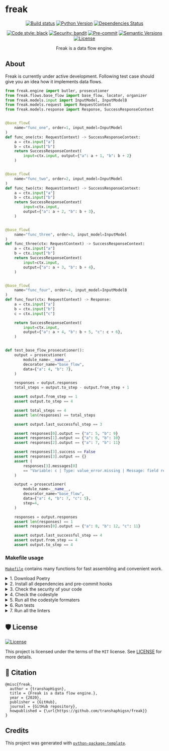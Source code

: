 # freak

<div align="center">

[![Build status](https://github.com/transhaphigsn/freak/workflows/build/badge.svg?branch=master&event=push)](https://github.com/transhaphigsn/freak/actions?query=workflow%3Abuild)
[![Python Version](https://img.shields.io/pypi/pyversions/freak.svg)](https://pypi.org/project/freak/)
[![Dependencies Status](https://img.shields.io/badge/dependencies-up%20to%20date-brightgreen.svg)](https://github.com/transhaphigsn/freak/pulls?utf8=%E2%9C%93&q=is%3Apr%20author%3Aapp%2Fdependabot)

[![Code style: black](https://img.shields.io/badge/code%20style-black-000000.svg)](https://github.com/psf/black)
[![Security: bandit](https://img.shields.io/badge/security-bandit-green.svg)](https://github.com/PyCQA/bandit)
[![Pre-commit](https://img.shields.io/badge/pre--commit-enabled-brightgreen?logo=pre-commit&logoColor=white)](https://github.com/transhaphigsn/freak/blob/master/.pre-commit-config.yaml)
[![Semantic Versions](https://img.shields.io/badge/%F0%9F%9A%80-semantic%20versions-informational.svg)](https://github.com/transhaphigsn/freak/releases)
[![License](https://img.shields.io/github/license/transhaphigsn/freak)](https://github.com/transhaphigsn/freak/blob/master/LICENSE)

Freak is a data flow engine.
</div>

## About

Freak is currently under active development. Following test case should give you an idea how it implements data flows.

```python
from freak.engine import butler, prosecutioner
from freak.flows.base_flow import base_flow, locator, organizer
from freak.models.input import InputModel, InputModelB
from freak.models.request import RequestContext
from freak.models.response import Response, SuccessResponseContext


@base_flow(
    name="func_one", order=1, input_model=InputModel
)
def func_one(ctx: RequestContext) -> SuccessResponseContext:
    a = ctx.input["a"]
    b = ctx.input["b"]
    return SuccessResponseContext(
        input=ctx.input, output={"a": a + 1, "b": b + 2}
    )


@base_flow(
    name="func_two", order=2, input_model=InputModel
)
def func_two(ctx: RequestContext) -> SuccessResponseContext:
    a = ctx.input["a"]
    b = ctx.input["b"]
    return SuccessResponseContext(
        input=ctx.input,
        output={"a": a + 2, "b": b + 3},
    )


@base_flow(
    name="func_three", order=3, input_model=InputModel
)
def func_three(ctx: RequestContext) -> SuccessResponseContext:
    a = ctx.input["a"]
    b = ctx.input["b"]
    return SuccessResponseContext(
        input=ctx.input,
        output={"a": a + 3, "b": b + 4},
    )


@base_flow(
    name="func_four", order=4, input_model=InputModelB
)
def func_four(ctx: RequestContext) -> Response:
    a = ctx.input["a"]
    b = ctx.input["b"]
    c = ctx.input["c"]

    return SuccessResponseContext(
        input=ctx.input,
        output={"a": a + 4, "b": b + 5, "c": c + 6},
    )


def test_base_flow_prosecutioner():
    output = prosecutioner(
        module_name=__name__,
        decorator_name="base_flow",
        data={"a": 4, "b": 7},
    )

    responses = output.responses
    total_steps = output.to_step - output.from_step + 1

    assert output.from_step == 1
    assert output.to_step == 4

    assert total_steps == 4
    assert len(responses) == total_steps

    assert output.last_successful_step == 3

    assert responses[0].output == {"a": 5, "b": 9}
    assert responses[1].output == {"a": 6, "b": 10}
    assert responses[2].output == {"a": 7, "b": 11}

    assert responses[3].success == False
    assert responses[3].output == {}
    assert (
        responses[3].messages[0]
        == "Variable: c | Type: value_error.missing | Message: field required"
    )

    output = prosecutioner(
        module_name=__name__,
        decorator_name="base_flow",
        data={"a": 4, "b": 7, "c": 5},
        step=4,
    )

    responses = output.responses
    assert len(responses) == 1
    assert responses[0].output == {"a": 8, "b": 12, "c": 11}

    assert output.last_successful_step == 4
    assert output.from_step == 4
    assert output.to_step == 4

```

<!-- ## Very first steps

### Building your package

Building a new version of the application contains steps:

- Bump the version of your package `poetry version <version>`. You can pass the new version explicitly, or a rule such as `major`, `minor`, or `patch`. For more details, refer to the [Semantic Versions](https://semver.org/) standard.
- Make a commit to `GitHub`.
- Create a `GitHub release`.
- And... publish 🙂 `poetry publish --build` -->

<!-- ## What's next

Articles:

- [Open Source Guides](https://opensource.guide/)
- [GitHub Actions Documentation](https://help.github.com/en/actions)
- Maybe you would like to add [gitmoji](https://gitmoji.carloscuesta.me/) to commit names. This is really funny. 😄 -->

<!-- ## Installation

```bash
pip install freak
```

or install with `Poetry`

```bash
poetry add freak
```

Then you can run

```bash
freak --help
```

```bash
freak --name Roman
```

or if installed with `Poetry`:

```bash
poetry run freak --help
```

```bash
poetry run freak --name Roman
``` -->

### Makefile usage

[`Makefile`](https://github.com/transhaphigsn/freak/blob/master/Makefile) contains many functions for fast assembling and convenient work.

<details>
<summary>1. Download Poetry</summary>
<p>

```bash
make download-poetry
```

</p>
</details>

<details>
<summary>2. Install all dependencies and pre-commit hooks</summary>
<p>

```bash
make install
```

If you do not want to install pre-commit hooks, run the command with the NO_PRE_COMMIT flag:

```bash
make install NO_PRE_COMMIT=1
```

</p>
</details>

<details>
<summary>3. Check the security of your code</summary>
<p>

```bash
make check-safety
```

This command launches a `Poetry` and `Pip` integrity check as well as identifies security issues with `Safety` and `Bandit`. By default, the build will not crash if any of the items fail. But you can set `STRICT=1` for the entire build, or you can configure strictness for each item separately.

```bash
make check-safety STRICT=1
```

or only for `safety`:

```bash
make check-safety SAFETY_STRICT=1
```

multiple

```bash
make check-safety PIP_STRICT=1 SAFETY_STRICT=1
```

> List of flags for `check-safety` (can be set to `1` or `0`): `STRICT`, `POETRY_STRICT`, `PIP_STRICT`, `SAFETY_STRICT`, `BANDIT_STRICT`.

</p>
</details>

<details>
<summary>4. Check the codestyle</summary>
<p>

The command is similar to `check-safety` but to check the code style, obviously. It uses `Black`, `Darglint`, `Isort`, and `Mypy` inside.

```bash
make check-style
```

It may also contain the `STRICT` flag.

```bash
make check-style STRICT=1
```

> List of flags for `check-style` (can be set to `1` or `0`): `STRICT`, `BLACK_STRICT`, `DARGLINT_STRICT`, `ISORT_STRICT`, `MYPY_STRICT`.

</p>
</details>

<details>
<summary>5. Run all the codestyle formaters</summary>
<p>

Codestyle uses `pre-commit` hooks, so ensure you've run `make install` before.

```bash
make codestyle
```

</p>
</details>

<details>
<summary>6. Run tests</summary>
<p>

```bash
make test
```

</p>
</details>

<details>
<summary>7. Run all the linters</summary>
<p>

```bash
make lint
```

the same as:

```bash
make test && make check-safety && make check-style
```

> List of flags for `lint` (can be set to `1` or `0`): `STRICT`, `POETRY_STRICT`, `PIP_STRICT`, `SAFETY_STRICT`, `BANDIT_STRICT`, `BLACK_STRICT`, `DARGLINT_STRICT`, `ISORT_STRICT`, `MYPY_STRICT`.

</p>
</details>

<!-- <details>
<summary>8. Build docker</summary>
<p>

```bash
make docker
```

which is equivalent to:

```bash
make docker VERSION=latest
```

More information [here](https://github.com/transhaphigsn/freak/tree/master/docker).

</p>
</details>

<details>
<summary>9. Cleanup docker</summary>
<p>

```bash
make clean_docker
```

or to remove all build

```bash
make clean
```

More information [here](https://github.com/transhaphigsn/freak/tree/master/docker).

</p>
</details> -->

<!-- ## 📈 Releases

You can see the list of available releases on the [GitHub Releases](https://github.com/transhaphigsn/freak/releases) page.

We follow [Semantic Versions](https://semver.org/) specification.

We use [`Release Drafter`](https://github.com/marketplace/actions/release-drafter). As pull requests are merged, a draft release is kept up-to-date listing the changes, ready to publish when you’re ready. With the categories option, you can categorize pull requests in release notes using labels.

For Pull Request this labels are configured, by default:

|               **Label**               |  **Title in Releases**  |
|:-------------------------------------:|:----------------------:|
| `enhancement`, `feature`              | 🚀 Features             |
| `bug`, `refactoring`, `bugfix`, `fix` | 🔧 Fixes & Refactoring  |
| `build`, `ci`, `testing`              | 📦 Build System & CI/CD |
| `breaking`                            | 💥 Breaking Changes     |
| `documentation`                       | 📝 Documentation        |
| `dependencies`                        | ⬆️ Dependencies updates |

You can update it in [`release-drafter.yml`](https://github.com/transhaphigsn/freak/blob/master/.github/release-drafter.yml).

GitHub creates the `bug`, `enhancement`, and `documentation` labels for you. Dependabot creates the `dependencies` label. Create the remaining labels on the Issues tab of your GitHub repository, when you need them. -->

## 🛡 License

[![License](https://img.shields.io/github/license/transhaphigsn/freak)](https://github.com/transhaphigsn/freak/blob/master/LICENSE)

This project is licensed under the terms of the `MIT` license. See [LICENSE](https://github.com/transhaphigsn/freak/blob/master/LICENSE) for more details.

## 📃 Citation

```
@misc{freak,
  author = {transhapHigsn},
  title = {Freak is a data flow engine.},
  year = {2020},
  publisher = {GitHub},
  journal = {GitHub repository},
  howpublished = {\url{https://github.com/transhaphigsn/freak}}
}
```

## Credits

This project was generated with [`python-package-template`](https://github.com/TezRomacH/python-package-template).
